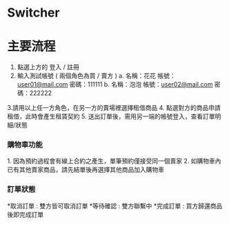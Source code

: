 # Switcher
<h1>主要流程</h1>

1. 點選上方的 登入 / 註冊
2. 輸入測試帳號 ( 兩個角色為買 / 賣方 )
    a.
    名稱：花花
    帳號：user01@mail.com
    密碼：111111
    b.
    名稱：泡泡
    帳號：user02@mail.com
    密碼：222222

3.請用以上任一方角色，在另一方的賣場裡選擇租借商品
4. 點選對方的商品申請租借，此時會產生租賃契約
5. 送出訂單後，需用另一端的帳號登入，查看訂單明細/狀態

<h3>購物車功能</h3>
1. 因為預約過程會有線上合約之產生，單筆預約僅接受同一個賣家
2. 如購物車內已有其他賣家商品，請先結單後再選擇其他商品加入購物車

<h3>訂單狀態</h3>
*取消訂單 : 雙方皆可取消訂單
*等待確認 : 雙方聯繫中
*完成訂單 : 買方歸還商品後即完成訂單

